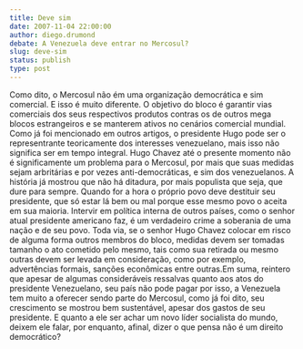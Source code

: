 ```yaml
---
title: Deve sim
date: 2007-11-04 22:00:00
author: diego.drumond
debate: A Venezuela deve entrar no Mercosul?
slug: deve-sim
status: publish 
type: post
---
```


Como dito, o Mercosul não ém uma organização democrática e sim comercial. E isso é muito diferente. O objetivo do bloco é garantir vias comerciais dos seus respectivos produtos contras os de outros mega blocos estrangeiros e se manterem ativos no cenários comercial mundial. Como já foi mencionado em outros artigos, o presidente Hugo pode ser o representrante teoricamente dos interesses venezuelano, mais isso não significa ser em tempo integral. Hugo Chavez até o presente momento não é significamente um problema para o Mercosul, por mais que suas medidas sejam arbritárias e por vezes anti-democráticas, e sim dos venezuelanos. A história já mostrou que não há ditadura, por mais populista que seja, que dure para sempre. Quando for a hora o próprio povo deve destituir seu presidente, que só estar lá bem ou mal porque esse mesmo povo o aceita em sua maioria. Intervir em política interna de outros países, como o senhor atual presidente americano faz, é um verdadeiro crime a soberania de uma nação e de seu povo. Toda via, se o senhor Hugo Chavez colocar em risco de alguma forma outros membros do bloco, medidas devem ser tomadas tamanho o ato cometido pelo mesmo, tais como sua retirada ou mesmo outras devem ser levada em consideração, como por exemplo, advertências formais, sanções econômicas entre outras.Em suma, reintero que apesar de algumas consideráveis ressalvas quanto aos atos do presidente Venezuelano, seu país não pode pagar por isso, a Venezuela tem muito a oferecer sendo parte do Mercosul, como já foi dito, seu crescimento se mostrou bem sustentável, apesar dos gastos de seu presidente. E quanto a ele ser achar um novo líder socialista do mundo, deixem ele falar, por enquanto, afinal, dizer o que pensa não é um direito democrático?

